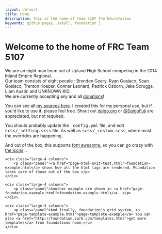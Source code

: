 ```yaml
---
layout: default
title: Home
description: This is the home of Team 5107 The Neurotoxins
keywords: github pages, Jekyll, foundation 5
---
```


<h1>Welcome to the home of FRC Team 5107 </h1>


<p>We are an eight man team out of Upland High School competing in the 2014 Inland Empire Regional. <br>Our team consists of eight people : Brenden Geary, Ryan Gosiaco, Sean Gosiaco, Trenton Koeper, Conner Leonard, Padrick Osborn, Jake Scruggs, Liam Austin and UNKNOWN KID.</br>We are currently accepting any and all <a href="http://kata.na.tl/url/paypal">donations</a>!</p>

<p>You can see all <a href="https://github.com/daigofuji/jekyll-foundation-5-starter/tree/gh-pages"><i class="fa fa-github"> 	
</i> my sources here</a>. I created this for my personal use, but if you'd like to use it, please feel free. Shout out <a href="http://daigo.org">daigo.org</a> or <a href="http://twitter.com/DaigoFuji">@DaigoFuji</a> are appreciated, but not required.</p>

<div class="panel callout radius">You should probably update the <samp>_config.yml</samp> file, and edit <samp>scss/_setting.scss</samp> file. As well as <samp>scss/_custom.scss</samp>, where most the overrides are happening.</div>

<p>And out of the box, this supports <a href="http://fortawesome.github.io/Font-Awesome/">
	<i class="fa fa-flag fa-lg">	
	</i>
	font awesome</a>, so you can go crazy with <a href="http://fortawesome.github.io/Font-Awesome/icons/">the icons</a>: <i class="fa fa-bitcoin fa-lg">	
	</i> <i class="fa fa-cog fa-spin fa-lg">
	</i>. </p> 


<div class="row"> 

	<div class="large-4 columns">
		<p class="panel"><a href="page-html-unit-test.html">foundation-example.html</a> shows how all the html tags are rendered. Foundation takes care of those out of the box.</p>
	</div>

	<div class="large-4 columns">
		<p class="panel">Another example are shown in <a href="page-foundation-example.html">foundation-example.html</a>. </p>
	</div>

	<div class="large-4 columns">
		<p class="panel">And finally, foundation's grid system, <a href="page-template-example.html">page-template-example</a> You can also <a href="http://foundation.zurb.com/templates.html">get more templates</a> from foundations home.</p>
	</div>

</div>
